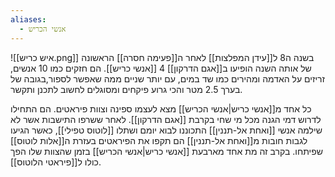```yaml
---
aliases:
  - אנשי הכריש
---
```

![[איש כריש.png]]
בשנה ה8 ל[[עידן המפלצות]] לאחר ה[[פעימה חסרה]] הראשונה של אותה השנה הופיעו ב[[אגם הדרקון]] 4 [[אנשי כריש]]. הם חזקים כמו 10 אנשים, זריזים על האדמה ומהירים כמו שד במים, עם יותר שניים ממה שאפשר לספור,בגובה של בערך 2.5 מטר והכי גרוע פיקחים ומסוגלים לחשוב לתכנן ותקשר.

כל אחד מ[[אנשי כריש|אנשי הכריש]] מצא לעצמו ספינה וצוות פיראטים.
הם התחילו לדרוש דמי הגנה מכל מי שחי בקרבת [[אגם הדרקון]].
לאחר ששרפו התישבות אשר לא שילמה אנשי [[ואחת אל-תננין]] התכוננו לבוא יומם ושתלו [[לוטוס טפילי]], כאשר הגיעו לגבות חובות מ[[ואחת אל-תננין]] הם תקפו את הפיראטים בעזרת ה[[אלות לוטוס]] שפיתחו. בקרב זה מת אחד מארבעת [[אנשי כריש|אנשי הכריש]] בזמן שהצוות שלו הפך כולו ל[[פיראטי הלוטוס]].
